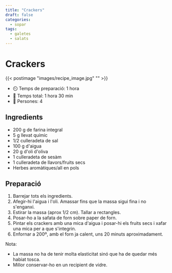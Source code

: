 ```yaml
---
title: "Crackers"
draft: false 
categories: 
  - sopar 
tags: 
  - galetes
  - salats
---
```


# Crackers 

{{< postimage "images/recipe_image.jpg" "" >}}


- ⏲️  Temps de preparació: 1 hora 
- 🍳 Temps total: 1 hora 30 min 
- 🍴 Persones: 4 

## Ingredients

- 200 g de farina integral
- 5 g llevat químic
- 1/2 culleradeta de sal
- 100 g d'aigua
- 20 g d'oli d'oliva
- 1 culleradeta de sesàm
- 1 culleradeta de llavors/fruits secs
- Herbes aromàtiques/all en pols

## Preparació

1. Barrejar tots els ingredients.
2. Afegir-hi l'aigua i l'oli. Amassar fins que la massa sigui fina i no s'enganxi.
3. Estirar la massa (aprox 1/2 cm). Tallar a rectangles.
4. Posar-ho a la safata de forn sobre paper de forn.
5. Pintar els crackers amb una mica d'aigua i posar-hi els fruits secs i xafar una mica per a que s'integrin.
6. Enfornar a 200º, amb el forn ja calent, uns 20 minuts aproximadament. 

Nota:

- La massa no ha de tenir molta elasticitat sinó que ha de quedar més habiat tosca.
- Millor conservar-ho en un recipient de vidre.

